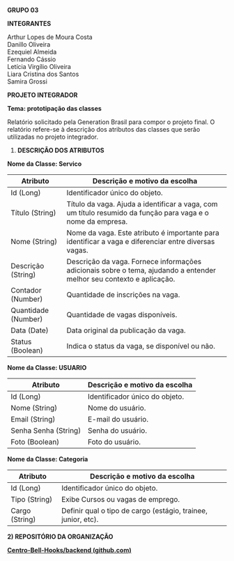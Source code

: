 **GRUPO 03**

**INTEGRANTES**

Arthur Lopes de Moura Costa  
Danillo Oliveira  
Ezequiel Almeida  
Fernando Cássio  
Letícia Virgílio Oliveira  
Liara Cristina dos Santos  
Samira Grossi

**PROJETO INTEGRADOR**  

**Tema: prototipação das classes**

Relatório solicitado pela Generation Brasil para compor o projeto final. O relatório refere-se à descrição dos atributos das classes que serão utilizadas no projeto integrador.

1) **DESCRIÇÃO DOS ATRIBUTOS**

**Nome da Classe: Servico**

| Atributo | Descrição e motivo da escolha |
| ----- | ----- |
| Id  (Long) | Identificador único do objeto.  |
| Título  (String) | Título da vaga. Ajuda a identificar a vaga, com um título resumido da função para vaga e o nome da empresa. |
| Nome  (String) | Nome da vaga. Este atributo é importante para identificar a vaga e diferenciar entre diversas vagas. |
| Descrição  (String) | Descrição da vaga. Fornece informações adicionais sobre o tema, ajudando a entender melhor seu contexto e aplicação. |
| Contador (Number) | Quantidade de inscrições na vaga. |
| Quantidade (Number) | Quantidade de vagas disponíveis.  |
| Data  (Date) | Data original da publicação da vaga. |
| Status  (Boolean) | Indica o status da vaga, se disponível ou não. |

**Nome da Classe: USUARIO**

| Atributo | Descrição e motivo da escolha |
| ----- | ----- |
| Id  (Long) | Identificador único do objeto.  |
| Nome  (String) | Nome do usuário. |
| Email  (String) | E-mail do usuário. |
| Senha Senha (String) | Senha do usuário. |
| Foto  (Boolean) | Foto do usuário. |

**Nome da Classe: Categoria**

| Atributo | Descrição e motivo da escolha |
| ----- | ----- |
| Id  (Long) | Identificador único do objeto.  |
| Tipo (String) | Exibe Cursos ou vagas de emprego. |
| Cargo (String) | Definir qual o tipo de cargo (estágio, trainee, junior, etc). |

**2\) REPOSITÓRIO DA ORGANIZAÇÃO** 

[**Centro-Bell-Hooks/backend (github.com)**](https://github.com/Centro-Bell-Hooks/backend)
